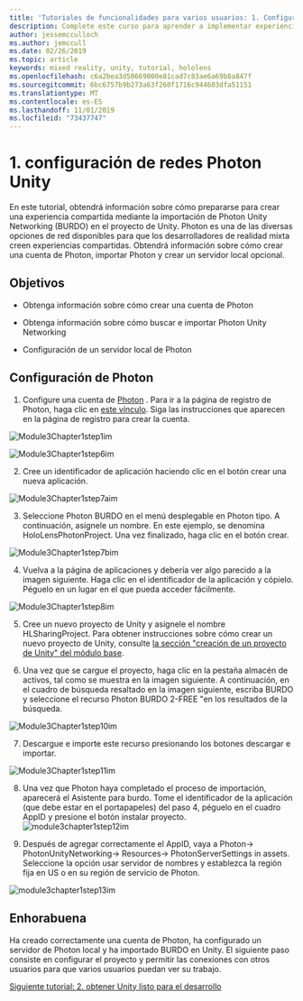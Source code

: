 ```yaml
---
title: 'Tutoriales de funcionalidades para varios usuarios: 1. Configuración de redes Photon Unity'
description: Complete este curso para aprender a implementar experiencias compartidas multiusuario en una aplicación de HoloLens 2.
author: jessemcculloch
ms.author: jemccull
ms.date: 02/26/2019
ms.topic: article
keywords: mixed reality, unity, tutorial, hololens
ms.openlocfilehash: c6a2bea3d50669000e81cad7c83ae6a69b8a847f
ms.sourcegitcommit: 6bc6757b9b273a63f260f1716c944603dfa51151
ms.translationtype: MT
ms.contentlocale: es-ES
ms.lasthandoff: 11/01/2019
ms.locfileid: "73437747"
---
```

#  <a name="1-setting-up-photon-unity-networking"></a>1. configuración de redes Photon Unity

En este tutorial, obtendrá información sobre cómo prepararse para crear una experiencia compartida mediante la importación de Photon Unity Networking (BURDO) en el proyecto de Unity. Photon es una de las diversas opciones de red disponibles para que los desarrolladores de realidad mixta creen experiencias compartidas. Obtendrá información sobre cómo crear una cuenta de Photon, importar Photon y crear un servidor local opcional.

## <a name="objectives"></a>Objetivos

* Obtenga información sobre cómo crear una cuenta de Photon

* Obtenga información sobre cómo buscar e importar Photon Unity Networking

* Configuración de un servidor local de Photon

  

## <a name="setting-up-photon"></a>Configuración de Photon

1. Configure una cuenta de [Photon](https://dashboard.photonengine.com//Account/SignUp) . Para ir a la página de registro de Photon, haga clic en [este vínculo](https://dashboard.photonengine.com//Account/SignUp). Siga las instrucciones que aparecen en la página de registro para crear la cuenta. 
   

![Module3Chapter1step1im](images/module3chapter1step1im.PNG)

![Module3Chapter1step6im](images/module3chapter1step6im.PNG)

2. Cree un identificador de aplicación haciendo clic en el botón crear una nueva aplicación.

![Module3Chapter1step7aim](images/module3chapter1step7aim.PNG)

3. Seleccione Photon BURDO en el menú desplegable en Photon tipo. A continuación, asígnele un nombre. En este ejemplo, se denomina HoloLensPhotonProject. Una vez finalizado, haga clic en el botón crear.

![Module3Chapter1step7bim](images/module3chapter1step7bim.PNG)

4. Vuelva a la página de aplicaciones y debería ver algo parecido a la imagen siguiente. Haga clic en el identificador de la aplicación y cópielo. Péguelo en un lugar en el que pueda acceder fácilmente.  

![Module3Chapter1step8im](images/module3chapter1step8im.PNG)

5. Cree un nuevo proyecto de Unity y asígnele el nombre HLSharingProject. Para obtener instrucciones sobre cómo crear un nuevo proyecto de Unity, consulte [la sección "creación de un proyecto de Unity" del módulo base](https://docs.microsoft.com//windows/mixed-reality/mrlearning-base-ch1#create-new-unity-project). 

6. Una vez que se cargue el proyecto, haga clic en la pestaña almacén de activos, tal como se muestra en la imagen siguiente. A continuación, en el cuadro de búsqueda resaltado en la imagen siguiente, escriba BURDO y seleccione el recurso Photon BURDO 2-FREE "en los resultados de la búsqueda. 

![Module3Chapter1step10im](images/module3chapter1step10im.PNG)

7. Descargue e importe este recurso presionando los botones descargar e importar.

![Module3Chapter1step11im](images/module3chapter1step11im.PNG)

8. Una vez que Photon haya completado el proceso de importación, aparecerá el Asistente para burdo. Tome el identificador de la aplicación (que debe estar en el portapapeles) del paso 4, péguelo en el cuadro AppID y presione el botón instalar proyecto. 
![module3chapter1step12im](images/module3chapter1step12im.PNG)

9. Después de agregar correctamente el AppID, vaya a Photon-> PhotonUnityNetworking-> Resources-> PhotonServerSettings in assets. Seleccione la opción usar servidor de nombres y establezca la región fija en US o en su región de servicio de Photon.

![module3chapter1step13im](images/module3chapter1step13im.PNG)

## <a name="congratulations"></a>Enhorabuena

Ha creado correctamente una cuenta de Photon, ha configurado un servidor de Photon local y ha importado BURDO en Unity. El siguiente paso consiste en configurar el proyecto y permitir las conexiones con otros usuarios para que varios usuarios puedan ver su trabajo. 

[Siguiente tutorial: 2. obtener Unity listo para el desarrollo](mrlearning-sharing(photon)-ch2.md)


